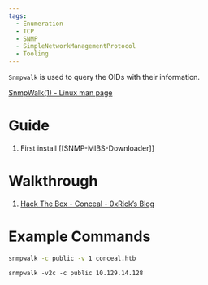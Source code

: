 ```yaml
---
tags:
  - Enumeration
  - TCP
  - SNMP
  - SimpleNetworkManagementProtocol
  - Tooling
---
```

`Snmpwalk` is used to query the OIDs with their information.

[SnmpWalk(1) - Linux man page](https://linux.die.net/man/1/snmpwalk)

# Guide

1. First install [[SNMP-MIBS-Downloader]]
# Walkthrough

1. [Hack The Box - Conceal - 0xRick’s Blog](https://0xrick.github.io/hack-the-box/conceal/)


# Example Commands 

```bash
snmpwalk -c public -v 1 conceal.htb
```

```shell-session
snmpwalk -v2c -c public 10.129.14.128
```